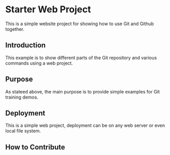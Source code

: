 # Starter Web Project

This is a simple website project for showing how to use Git and Github together.

## Introduction

This example is to show different parts of the Git repository and various commands using a web project. 

## Purpose

As stateed above, the main purpose is to provide simple examples for Git training demos.

## Deployment

This is a simple web project, deployment can be on any web server or even local file system.

## How to Contribute

